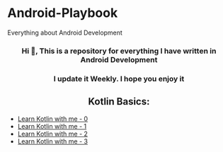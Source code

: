 # Android-Playbook
Everything about Android Development
<h3 align="center">Hi 👋, This is a repository for everything I have written in Android Development</h3>
<h3 align="center">I update it Weekly. I hope you enjoy it</h3>

<h2 align="center">Kotlin Basics:</h2>

- [Learn Kotlin with me - 0](https://youtu.be/iCy5vw1m39o?si=fBQTGurdyhmrn4a1)
- [Learn Kotlin with me - 1](https://youtu.be/i24fvY9y8_M?si=-Qbo1HlF0q3ukVqR)
- [Learn Kotlin with me - 2](https://youtu.be/WZn_iYMDg6Q?si=nlZ_GJWT9MTQzXZd)
- [Learn Kotlin with me - 3](https://youtu.be/o1Q9b3TBfv0?si=NrQ1uNqIkMN0pLro)
